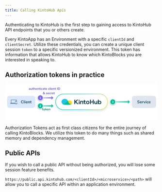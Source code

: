 ```yaml
---
title: Calling KintoHub Apis
---
```


Authenticating to KintoHub is the first step to gaining access to KintoHub API endpoints that you or others create.

Every KintoApp has an Environment with a specific `clientId` and `clientSecret`.  Utilize these credentials, you can create a unique client session `token` to a specific versionized environment. This token has information that allows KintoHub to know which KintoBlocks you are interested in speaking to.

## Authorization tokens in practice

![Screenshot - Authorize to kintohub](/docs/assets/kintohub-api-authorization-flow.png)

Authorization Tokens act as first class citizens for the entire journey of calling KintoBlocks.  We utilize this token to do many things such as shared memory and dependency management.

## Public APIs

If you wish to call a public API without being authorized, you will lose some session feature benefits.

`https://public.api.kintohub.com/<clientId>/<microservice>/<path>` will allow you to call a specific API within an application environment.
